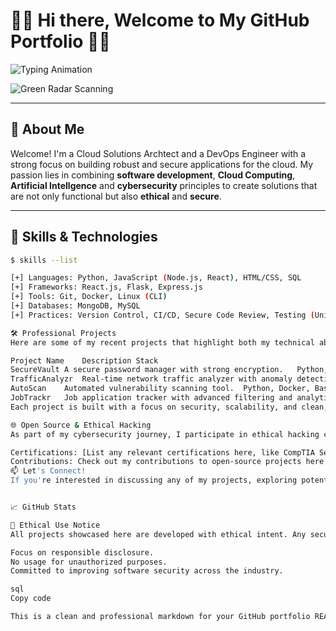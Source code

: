 # 👨‍💻 Hi there, Welcome to My GitHub Portfolio 👨‍💻

![Typing Animation](https://readme-typing-svg.demolab.com?font=Fira+Code&duration=3000&pause=1000&color=00FF00&center=true&vCenter=true&width=435&lines=Full-stack+developer+%7C+Cybersecurity+enthusiast;Passionate+about+problem+solving+and+technology;Committed+to+writing+clean%2C+secure+code)

![Green Radar Scanning](https://raw.githubusercontent.com/yourusername/yourrepository/main/radar.gif)

---

## 👋 About Me

Welcome! I'm a Cloud Solutions Archtect and a DevOps Engineer with a strong focus on building robust and secure applications for the cloud. My passion lies in combining **software development**, **Cloud Computing**, **Artificial Intellgence** and **cybersecurity** principles to create solutions that are not only functional but also **ethical** and **secure**.

---

## 🔧 Skills & Technologies

```bash
$ skills --list

[+] Languages: Python, JavaScript (Node.js, React), HTML/CSS, SQL
[+] Frameworks: React.js, Flask, Express.js
[+] Tools: Git, Docker, Linux (CLI)
[+] Databases: MongoDB, MySQL
[+] Practices: Version Control, CI/CD, Secure Code Review, Testing (Unit, Integration)

🛠️ Professional Projects
Here are some of my recent projects that highlight both my technical abilities and my commitment to producing secure, efficient solutions:

Project Name	Description	Stack
SecureVault	A secure password manager with strong encryption.	Python, Flask, SQLAlchemy
TrafficAnalyzr	Real-time network traffic analyzer with anomaly detection.	JavaScript, Node.js, MongoDB
AutoScan	Automated vulnerability scanning tool.	Python, Docker, Bash
JobTrackr	Job application tracker with advanced filtering and analytics.	React.js, Node.js, MySQL
Each project is built with a focus on security, scalability, and clean, maintainable code.

🌐 Open Source & Ethical Hacking
As part of my cybersecurity journey, I participate in ethical hacking challenges, contribute to open-source security tools, and follow responsible disclosure practices. I’m passionate about helping organizations improve their security posture in a transparent, ethical way.

Certifications: [List any relevant certifications here, like CompTIA Security+, CEH, etc.]
Contributions: Check out my contributions to open-source projects here.
📫 Let's Connect!
If you're interested in discussing any of my projects, exploring potential collaborations, or learning more about how I approach secure development practices, feel free to reach out.


📈 GitHub Stats

📝 Ethical Use Notice
All projects showcased here are developed with ethical intent. Any security-related projects follow strict ethical guidelines, such as:

Focus on responsible disclosure.
No usage for unauthorized purposes.
Committed to improving software security across the industry.

sql
Copy code

This is a clean and professional markdown for your GitHub portfolio README that you can copy directly into your file. Be sure to update the placeholders like `yourusername`, `yourrepository`, and links with your own content!

